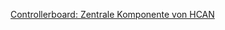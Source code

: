 [Controllerboard: Zentrale Komponente von HCAN](https://github.com/hcanIngo/openHCAN/wiki/controller_1612)
